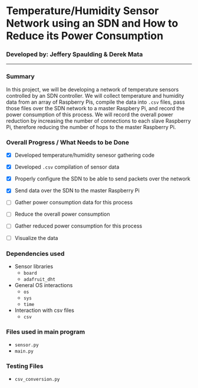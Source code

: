 # Temperature/Humidity Sensor Network using an SDN and How to Reduce its Power Consumption

### Developed by: Jeffery Spaulding & Derek Mata

---

### Summary
In this project, we will be developing a network of temperature sensors controlled by an SDN controller.  We will collect temperature and humidity data from an array of Raspberry Pis, compile the data into `.csv` files, pass those files over the SDN network to a master Raspbery Pi, and record the power consumption of this process.  We will record the overall power reduction by increasing the number of connections to each slave Raspberry Pi, therefore reducing the number of hops to the master Raspberry Pi.


### Overall Progress / What Needs to be Done
- [x] Developed temperature/humidity senesor gathering code
- [x] Developed `.csv` compilation of sensor data
- [x] Properly configure the SDN to be able to send packets over the network
- [x] Send data over the SDN to the master Raspberry Pi
- [ ] Gather power consumption data for this process
- [ ] Reduce the overall power consumption 
- [ ] Gather reduced power consumption for this process
- [ ] Visualize the data


### Dependencies used
- Sensor libraries
    - `board`
    - `adafruit_dht`
- General OS interactions
    - `os`
    - `sys`
    - `time`
- Interaction with csv files
    - `csv`


### Files used in main program
- `sensor.py`
- `main.py`
 

### Testing Files
- `csv_conversion.py`
